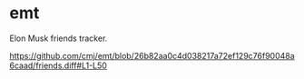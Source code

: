# emt
Elon Musk friends tracker.

https://github.com/cmj/emt/blob/26b82aa0c4d038217a72ef129c76f90048a6caad/friends.diff#L1-L50

